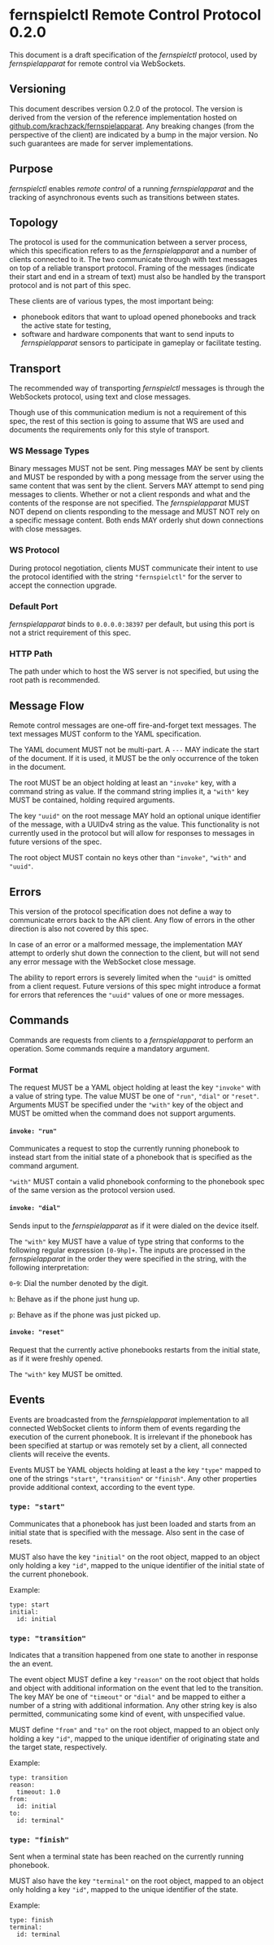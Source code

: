 # fernspielctl Remote Control Protocol 0.2.0
This document is a draft specification of the _fernspielctl_ protocol,
used by _fernspielapparat_ for remote control via WebSockets.

## Versioning
This document describes version 0.2.0 of the protocol. The version is
derived from the version of the reference implementation hosted on
[github.com/krachzack/fernspielapparat](https://github.com/krachzack/fernspielapparat).
Any breaking changes (from the perspective of the client) are indicated
by a bump in the major version. No such guarantees are made for server
implementations.

## Purpose
_fernspielctl_ enables _remote control_ of a running _fernspielapparat_
and the tracking of asynchronous events such as transitions between
states.

## Topology
The protocol is used for the communication between a server process,
which this specification refers to as the _fernspielapparat_ and a
number of clients connected to it. The two communicate through with
text messages on top of a reliable transport protocol. Framing of the
messages (indicate their start and end in a stream of text) must also
be handled by the transport protocol and is not part of this spec.

These clients are of various types, the most important being:
* phonebook editors that want to upload opened phonebooks and track the active state for testing,
* software and hardware components that want to send inputs to _fernspielapparat_ sensors to participate in gameplay or facilitate testing.

## Transport
The recommended way of transporting _fernspielctl_ messages is through
the WebSockets protocol, using text and close messages.

Though use of this communication medium is not a requirement of this spec,
the rest of this section is going to assume that WS are used and documents
the requirements only for this style of transport.

### WS Message Types
Binary messages MUST not be sent. Ping messages MAY be sent by clients and
MUST be responded by with a pong message from the server using the same
content that was sent by the client. Servers MAY attempt to send ping messages
to clients. Whether or not a client responds and what and the contents of the
response are not specified. The _fernspielapparat_ MUST NOT depend on clients
responding to the message and MUST NOT rely on a specific message content.
Both ends MAY orderly shut down connections with close messages.

### WS Protocol
During protocol negotiation, clients MUST communicate their intent to use
the protocol identified with the string `"fernspielctl"` for the server to
accept the connection upgrade.

### Default Port
_fernspielapparat_ binds to `0.0.0.0:38397` per default, but using this
port is not a strict requirement of this spec.

### HTTP Path
The path under which to host the WS server is not specified, but using
the root path is recommended.

## Message Flow
Remote control messages are one-off fire-and-forget text messages. The
text messages MUST conform to the YAML specification.

The YAML document MUST not be multi-part. A `---` MAY indicate the start
of the document. If it is used, it MUST be the only occurrence of the token
in the document.

The root MUST be an object holding at least an `"invoke"` key, with a command
string as value. If the command string implies it, a `"with"` key MUST be contained,
holding required arguments.

The key `"uuid"` on the root message MAY hold an optional unique identifier
of the message, with a UUIDv4 string as the value. This functionality
is not currently used in the protocol but will allow for responses to messages
in future versions of the spec.

The root object MUST contain no keys other than `"invoke"`, `"with"` and
`"uuid"`.

## Errors
This version of the protocol specification does not define a way to
communicate errors back to the API client. Any flow of errors in the other
direction is also not covered by this spec.

In case of an error or a malformed message, the implementation MAY attempt
to orderly shut down the connection to the client, but will not send any
error message with the WebSocket close message.

The ability to report errors is severely limited when the `"uuid"` is omitted
from a client request. Future versions of this spec might introduce a format
for errors that references the `"uuid"` values of one or more messages.

## Commands
Commands are requests from clients to a _fernspielapparat_ to perform an
operation. Some commands require a mandatory argument.

### Format
The request MUST be a YAML object holding at least the key `"invoke"` with
a value of string type. The value MUST be one of `"run"`, `"dial"` or `"reset"`.
Arguments MUST be specified under the `"with"` key of the object and MUST be
omitted when the command does not support arguments.

#### `invoke: "run"`
Communicates a request to stop the currently running phonebook to instead
start from the initial state of a phonebook that is specified as the command
argument.

`"with"` MUST contain a valid phonebook conforming to the phonebook spec of
the same version as the protocol version used.

#### `invoke: "dial"`
Sends input to the _fernspielapparat_ as if it were dialed on the device
itself.

The `"with"` key MUST have a value of type string that conforms to the
following regular expression `[0-9hp]+`. The inputs are processed in the
_fernspielapparat_ in the order they were specified in the string, with
the following interpretation:

`0`-`9`: Dial the number denoted by the digit.

`h`: Behave as if the phone just hung up.

`p`: Behave as if the phone was just picked up.

#### `invoke: "reset"`
Request that the currently active phonebooks restarts from the initial state,
as if it were freshly opened.

The `"with"` key MUST be omitted.

## Events
Events are broadcasted from the _fernspielapparat_ implementation to all
connected WebSocket clients to inform them of events regarding the execution
of the current phonebook. It is irrelevant if the phonebook has been specified
at startup or was remotely set by a client, all connected clients will receive
the events.

Events MUST be YAML objects holding at least a the key `"type"` mapped to
one of the strings `"start"`, `"transition"` or `"finish"`. Any other properties
provide additional context, according to the event type.

### `type: "start"`
Communicates that a phonebook has just been loaded and starts from an initial
state that is specified with the message. Also sent in the case of resets.

MUST also have the key `"initial"` on the root object, mapped to an object
only holding a key `"id"`, mapped to the unique identifier of the initial
state of the current phonebook.

Example:

    type: start
    initial:
      id: initial


### `type: "transition"`
Indicates that a transition happened from one state to another in response
the an event.

The event object MUST define a key `"reason"` on the root object that holds
and object with additional information on the event that led to the transition.
The key MAY be one of `"timeout"` or `"dial"` and be mapped to either a number
of a string with additional information. Any other string key is also permitted,
communicating some kind of event, with unspecified value.

MUST define `"from"` and `"to"` on the root object, mapped to an object
only holding a key `"id"`, mapped to the unique identifier of originating
state and the target state, respectively.

Example:

    type: transition
    reason:
      timeout: 1.0
    from:
      id: initial
    to:
      id: terminal"

### `type: "finish"`
Sent when a terminal state has been reached on the currently running phonebook.

MUST also have the key `"terminal"` on the root object, mapped to an object
only holding a key `"id"`, mapped to the unique identifier of the state.

Example:

    type: finish
    terminal:
      id: terminal

